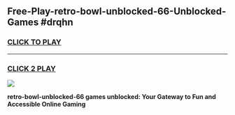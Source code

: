 
## Free-Play-retro-bowl-unblocked-66-Unblocked-Games #drqhn
<h3>
<a href="https://news.freeplayer.one?title=retro-bowl-unblocked-66&ref=8M">CLICK TO PLAY</a></h3>
<hr>

<h3>
<a href="https://news.freeplayer.one?title=retro-bowl-unblocked-66&ref=8M">CLICK 2 PLAY</a>
  
</h3>

<a href="https://news.freeplayer.one?title=retro-bowl-unblocked-66&ref=8M"><img src="https://clearcache.store/games.png"></a>


**retro-bowl-unblocked-66 games unblocked: Your Gateway to Fun and Accessible Online Gaming**
